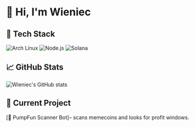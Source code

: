 # 👋 Hi, I'm Wieniec

## 🧰 Tech Stack
![Arch Linux](https://img.shields.io/badge/OS-Arch%20Linux-blue?logo=arch-linux)
![Node.js](https://img.shields.io/badge/Node.js-339933?logo=node.js&logoColor=white)
![Solana](https://img.shields.io/badge/Solana-3DDC84?logo=solana)

## 📈 GitHub Stats
![Wieniec's GitHub stats](https://github-readme-stats.vercel.app/api?username=wieniec&show_icons=true&theme=tokyonight)

## 🚀 Current Project
[🔗 PumpFun Scanner Bot]– scans memecoins and looks for profit windows.
